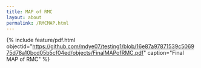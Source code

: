 ```yaml
---
title: MAP of RMC
layout: about
permalink: /RMCMAP.html
---
```

{% include feature/pdf.html objectid="https://github.com/mdye07/testing1/blob/16e87a97871539c506975d78a10bcd05b5cf04ed/objects/FinalMAPofRMC.pdf" caption="Final  MAP of RMC" %}
